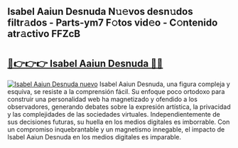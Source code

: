 ## Isabel Aaiun Desnuda N𝚞𝚎vos desn𝚞dos filtr𝚊dos - Parts-ym7 F𝚘tos vid𝚎o - C𝚘ntenido atr𝚊ctivo FFZcB

# <h2><a href="http://mbap3z.tromn.icu/?c=Isabel+Aaiun+Desnuda">🔗👉👉👉 Isabel Aaiun Desnuda 🔗🔗</a></h2>

[![Isabel Aaiun Desnuda nuevo](https://i.imgur.com/pEAQMta.gif)](http://mbap3z.tromn.icu/?c=Isabel+Aaiun+Desnuda)
Isabel Aaiun Desnuda, una figura compleja y esquiva, se resiste a la comprensión fácil. Su enfoque poco ortodoxo para construir una personalidad web ha magnetizado y ofendido a los observadores, generando debates sobre la expresión artística, la privacidad y las complejidades de las sociedades virtuales. Independientemente de sus decisiones futuras, su huella en los medios digitales es imborrable. Con un compromiso inquebrantable y un magnetismo innegable, el impacto de Isabel Aaiun Desnuda en los medios digitales es imparable.

